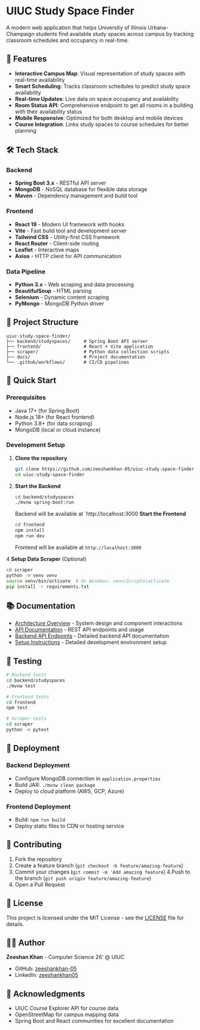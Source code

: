 # UIUC Study Space Finder

A modern web application that helps University of Illinois Urbana-Champaign students find available study spaces across campus by tracking classroom schedules and occupancy in real-time.

## 🚀 Features

- **Interactive Campus Map**: Visual representation of study spaces with real-time availability
- **Smart Scheduling**: Tracks classroom schedules to predict study space availability
- **Real-time Updates**: Live data on space occupancy and availability
- **Room Status API**: Comprehensive endpoint to get all rooms in a building with their availability status
- **Mobile Responsive**: Optimized for both desktop and mobile devices
- **Course Integration**: Links study spaces to course schedules for better planning

## 🛠️ Tech Stack

### Backend

- **Spring Boot 3.x** - RESTful API server
- **MongoDB** - NoSQL database for flexible data storage
- **Maven** - Dependency management and build tool

### Frontend

- **React 19** - Modern UI framework with hooks
- **Vite** - Fast build tool and development server
- **Tailwind CSS** - Utility-first CSS framework
- **React Router** - Client-side routing
- **Leaflet** - Interactive maps
- **Axios** - HTTP client for API communication

### Data Pipeline

- **Python 3.x** - Web scraping and data processing
- **BeautifulSoup** - HTML parsing
- **Selenium** - Dynamic content scraping
- **PyMongo** - MongoDB Python driver

## 📁 Project Structure

```
uiuc-study-space-finder/
├── backend/studyspaces/     # Spring Boot API server
├── frontend/                # React + Vite application
├── scraper/                 # Python data collection scripts
├── docs/                    # Project documentation
└── .github/workflows/       # CI/CD pipelines
```

## 🚀 Quick Start

### Prerequisites

- Java 17+ (for Spring Boot)
- Node.js 18+ (for React frontend)
- Python 3.8+ (for data scraping)
- MongoDB (local or cloud instance)

### Development Setup

1. **Clone the repository**

   ```bash
   git clone https://github.com/zeeshankhan-05/uiuc-study-space-finder.git
   cd uiuc-study-space-finder
   ```

2. **Start the Backend**
   ```bash
   cd backend/studyspaces
   ./mvnw spring-boot:run
   ```
   Backend will be available at `http://localhost:3000 **Start the Frontend**
   ```bash
   cd frontend
   npm install
   npm run dev
   ```
   Frontend will be available at `http://localhost:3000`

4 **Setup Data Scraper** (Optional)

```bash
cd scraper
python -m venv venv
source venv/bin/activate  # On Windows: venv\Scripts\activate
pip install -r requirements.txt
```

## 📚 Documentation

- [Architecture Overview](docs/architecture.md) - System design and component interactions
- [API Documentation](docs/api-documentation.md) - REST API endpoints and usage
- [Backend API Endpoints](backend/server/API_ENDPOINTS.md) - Detailed backend API documentation
- [Setup Instructions](docs/setup-instructions.md) - Detailed development environment setup

## 🧪 Testing

```bash
# Backend tests
cd backend/studyspaces
./mvnw test

# Frontend tests
cd frontend
npm test

# Scraper tests
cd scraper
python -m pytest
```

## 🚀 Deployment

### Backend Deployment

- Configure MongoDB connection in `application.properties`
- Build JAR: `./mvnw clean package`
- Deploy to cloud platform (AWS, GCP, Azure)

### Frontend Deployment

- Build: `npm run build`
- Deploy static files to CDN or hosting service

## 🤝 Contributing

1. Fork the repository
2. Create a feature branch (`git checkout -b feature/amazing-feature`)
3. Commit your changes (`git commit -m 'Add amazing feature`)
   4.Push to the branch (`git push origin feature/amazing-feature`)
4. Open a Pull Request

## 📄 License

This project is licensed under the MIT License - see the [LICENSE](LICENSE) file for details.

## 👨‍💻 Author

**Zeeshan Khan** - Computer Science 26' @ UIUC

- GitHub: [zeeshankhan-05](https://github.com/zeeshankhan-05)
- LinkedIn: [zeeshankhan05](https://www.linkedin.com/in/zeeshankhan05/)

## 🙏 Acknowledgments

- UIUC Course Explorer API for course data
- OpenStreetMap for campus mapping data
- Spring Boot and React communities for excellent documentation
